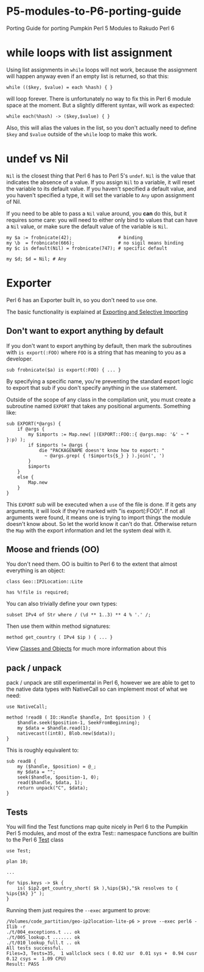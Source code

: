 # P5-modules-to-P6-porting-guide
Porting Guide for porting Pumpkin Perl 5 Modules to Rakudo Perl 6

# while loops with list assignment

Using list assignments in `while` loops will not work, because the assignment
will happen anyway even if an empty list is returned, so that this:

    while (($key, $value) = each %hash) { }

will loop forever.  There is unfortunately no way to fix this in Perl 6 module
space at the moment.  But a slightly different syntax, will work as expected:

    while each(%hash) -> ($key,$value) { }

Also, this will alias the values in the list, so you don't actually need to
define `$key` and `$value` outside of the `while` loop to make this work.

# undef vs Nil

`Nil` is the closest thing that Perl 6 has to Perl 5's `undef`.  `Nil` is the
value that indicates the absence of a value.  If you assign `Nil` to a variable,
it will reset the variable to its default value.  If you haven't specified a
default value, and you haven't specified a type, it will set the variable to
`Any` upon assignment of Nil.

If you need to be able to pass a `Nil` value around, you **can** do this, but it
requires some care: you will need to either only bind to values that can have
a `Nil` value, or make sure the default value of the variable is `Nil`.

    my $a := frobnicate(42);                 # binding
    my \b  = frobnicate(666);                # no sigil means binding
    my $c is default(Nil) = frobnicate(747); # specific default

    my $d; $d = Nil; # Any

# Exporter
Perl 6 has an Exporter built in, so you don't need to `use` one.

The basic functionality is explained at
[Exporting and Selective Importing](https://docs.perl6.org/language/modules#Exporting_and_Selective_Importing)

## Don't want to export anything by default

If you don't want to export anything by default, then mark the subroutines with
`is export(:FOO)` where `FOO` is a string that has meaning to you as a developer.

    sub frobnicate($a) is export(:FOO) { ... }

By specifying a specific name, you're preventing the standard export logic to
export that sub if you don't specify anything in the `use` statement.

Outside of the scope of any class in the compilation unit, you must create a
subroutine named `EXPORT` that takes any positional arguments.  Something like:

    sub EXPORT(*@args) {
        if @args { 
            my $imports := Map.new( |(EXPORT::FOO::{ @args.map: '&' ~ * }:p) );
            if $imports != @args {   
                die "PACKAGENAME doesn't know how to export: "
                  ~ @args.grep( { !$imports{$_} } ).join(', ')
            }   
            $imports
        }   
        else {
            Map.new
        }   
    }

This `EXPORT` sub will be executed when a `use` of the file is done.  If it gets
any arguments, it will look if they're marked with "is export(:FOO)".  If not all
arguments were found, it means one is trying to import things the module doesn't
know about.  So let the world know it can't do that.  Otherwise return the `Map`
with the export information and let the system deal with it.

## Moose and friends (OO)

You don't need them. OO is builtin to Perl 6 to the extent that almost everything
is an object:

    class Geo::IP2Location::Lite

    has %!file is required;

You can also trivially define your own types:

    subset IPv4 of Str where / (\d ** 1..3) ** 4 % '.' /;

Then use them within method signatures:

    method get_country ( IPv4 $ip ) { ... }

View [Classes and Objects](https://docs.perl6.org/language/classtut) for much more
information about this

## pack / unpack

pack / unpack are still experimental in Perl 6, however we are able to get to the
native data types with NativeCall so can implement most of what we need:

    use NativeCall;

    method !read8 ( IO::Handle $handle, Int $position ) {
        $handle.seek($position-1, SeekFromBeginning);
        my $data = $handle.read(1);
        nativecast((int8), Blob.new($data));
    }

This is roughly equivalent to:

    sub read8 {
        my ($handle, $position) = @_;
        my $data = "";
        seek($handle, $position-1, 0);
        read($handle, $data, 1);
        return unpack("C", $data);
    }

## Tests

You will find the Test functions map quite nicely in Perl 6 to the Pumpkin Perl 5
modules, and most of the extra Test:: namespace functions are builtin to the Perl 6
[Test](https://docs.perl6.org/language/testing) class

    use Test;

    plan 10;

    ...

    for %ips.keys -> $k {
        is( $ip2.get_country_short( $k ),%ips{$k},"$k resolves to { %ips{$k} }" );
    }

Running them just requires the `--exec` argument to prove:

    /Volumes/code_partition/geo-ip2location-lite-p6 > prove --exec perl6 -Ilib -r
    ./t/004_exceptions.t ... ok
    ./t/005_lookup.t ....... ok
    ./t/010_lookup_full.t .. ok
    All tests successful.
    Files=3, Tests=35,  1 wallclock secs ( 0.02 usr  0.01 sys +  0.94 cusr  0.12 csys =  1.09 CPU)
    Result: PASS
